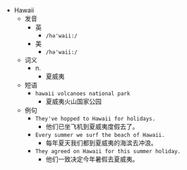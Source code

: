 - Hawaii
  - 发音
    - 英
      - `/hə'waii:/`
    - 美
      - `/hə'waii:/`
  - 词义
    - n.
      - 夏威夷
  - 短语
    - `hawaii volcanoes national park`
      - 夏威夷火山国家公园 
  - 例句
    - `They've hopped to Hawaii for holidays.`
      - 他们已坐飞机到夏威夷度假去了。
    - `Every summer we surf the beach of Hawaii.`
      - 每年夏天我们都到夏威夷的海滨去冲浪。
    - `They agreed on Hawaii for this summer holiday.`
      - 他们一致决定今年暑假去夏威夷。

